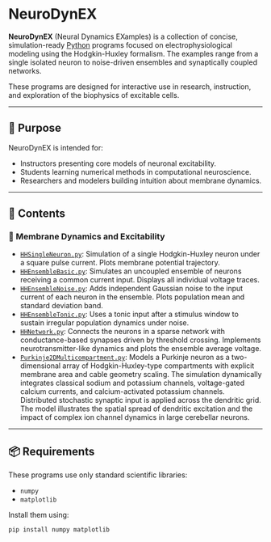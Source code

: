 # NeuroDynEX

**NeuroDynEX** (Neural Dynamics EXamples) is a collection of concise, simulation-ready [Python](https://www.python.org/) programs focused on electrophysiological modeling using the Hodgkin-Huxley formalism. The examples range from a single isolated neuron to noise-driven ensembles and synaptically coupled networks.

These programs are designed for interactive use in research, instruction, and exploration of the biophysics of excitable cells.

---

## 🧭 Purpose

NeuroDynEX is intended for:
- Instructors presenting core models of neuronal excitability.
- Students learning numerical methods in computational neuroscience.
- Researchers and modelers building intuition about membrane dynamics.

---

## 📁 Contents

### 🔌 Membrane Dynamics and Excitability

- [`HHSingleNeuron.py`](HHSingleNeuron.py): Simulation of a single Hodgkin-Huxley neuron under a square pulse current. Plots membrane potential trajectory.
- [`HHEnsembleBasic.py`](HHEnsembleBasic.py): Simulates an uncoupled ensemble of neurons receiving a common current input. Displays all individual voltage traces.
- [`HHEnsembleNoise.py`](HHEnsembleNoise.py): Adds independent Gaussian noise to the input current of each neuron in the ensemble. Plots population mean and standard deviation band.
- [`HHEnsembleTonic.py`](HHEnsembleTonic.py): Uses a tonic input after a stimulus window to sustain irregular population dynamics under noise.
- [`HHNetwork.py`](HHNetwork.py): Connects the neurons in a sparse network with conductance-based synapses driven by threshold crossing. Implements neurotransmitter-like dynamics and plots the ensemble average voltage.
- [`Purkinje2DMulticompartment.py`](Purkinje2DMulticompartment.py): Models a Purkinje neuron as a two-dimensional array of Hodgkin-Huxley-type compartments with explicit membrane area and cable geometry scaling. The simulation dynamically integrates classical sodium and potassium channels, voltage-gated calcium currents, and calcium-activated potassium channels. Distributed stochastic synaptic input is applied across the dendritic grid. The model illustrates the spatial spread of dendritic excitation and the impact of complex ion channel dynamics in large cerebellar neurons.

---

## 📦 Requirements

These programs use only standard scientific libraries:

- `numpy`
- `matplotlib`

Install them using:
```bash
pip install numpy matplotlib
